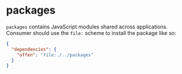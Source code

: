 # packages

`packages` contains JavaScript modules shared across applications. Consumer should use the `file:` scheme to install the package like so:

```json
{
  "dependencies": {
    "offen": "file:./../packages"
  }
}
```
